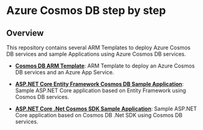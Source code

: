 # Azure Cosmos DB step by step

Overview
--------------

This repository contains several ARM Templates to deploy Azure Cosmos DB services and  sample Applications using Azure Cosmos DB services.


- [**Cosmos DB ARM Template**](https://github.com/flecoqui/AzureCosmosDBStepByStep/tree/master/AppServiceCosmosDB): ARM Template to deploy an Azure Cosmos DB services and an Azure App Service. 

- [**ASP.NET Core Entity Framework Cosmos DB Sample Application**](https://github.com/flecoqui/AzureCosmosDBStepByStep/tree/master/AppServiceCosmosDB/ASPNetCoreEFWebApp): Sample ASP.NET Core application based on Entity Framework using Cosmos DB services.

- [**ASP.NET Core .Net Cosmos SDK  Sample Application**](https://github.com/flecoqui/AzureCosmosDBStepByStep/tree/master/AppServiceCosmosDB/ASPNetCoreWebApp): Sample ASP.NET Core application based on Cosmos DB .Net SDK using Cosmos DB services.



